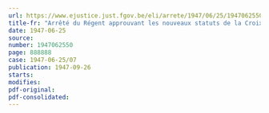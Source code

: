 ```yaml
---
url: https://www.ejustice.just.fgov.be/eli/arrete/1947/06/25/1947062550/justel
title-fr: "Arrêté du Régent approuvant les nouveaux statuts de la Croix-Rouge de Belgique"
date: 1947-06-25
source:
number: 1947062550
page: 888888
case: 1947-06-25/07
publication: 1947-09-26
starts:
modifies:
pdf-original:
pdf-consolidated:
---
```


